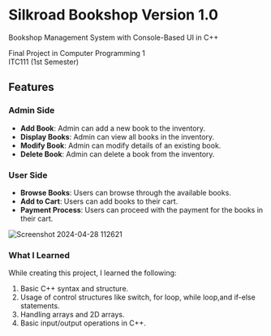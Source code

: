 # Silkroad Bookshop Version 1.0

Bookshop Management System with Console-Based UI in C++

Final Project in Computer Programming 1  
ITC111 (1st Semester)

## Features

### Admin Side
- **Add Book**: Admin can add a new book to the inventory.
- **Display Books**: Admin can view all books in the inventory.
- **Modify Book**: Admin can modify details of an existing book.
- **Delete Book**: Admin can delete a book from the inventory.

### User Side
- **Browse Books**: Users can browse through the available books.
- **Add to Cart**: Users can add books to their cart.
- **Payment Process**: Users can proceed with the payment for the books in their cart.

![Screenshot 2024-04-28 112621](https://github.com/Frxncz/Silkroad_Bookshop-Management-System/assets/148550609/f71d09c8-5905-46bc-81c6-416fc2130f1f)



### What I Learned

While creating this project, I learned the following:

1. Basic C++ syntax and structure.
2. Usage of control structures like switch, for loop, while loop,and if-else statements.
3. Handling arrays and 2D arrays.
4. Basic input/output operations in C++.
